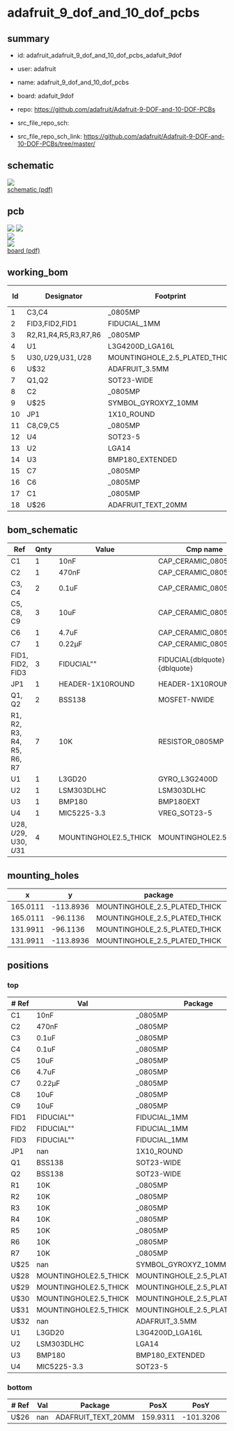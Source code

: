 # adafruit_9_dof_and_10_dof_pcbs
 
## summary 
* id: adafruit_adafruit_9_dof_and_10_dof_pcbs_adafuit_9dof
* user: adafruit
* name: adafruit_9_dof_and_10_dof_pcbs
* board: adafuit_9dof
* repo: https://github.com/adafruit/Adafruit-9-DOF-and-10-DOF-PCBs



* src_file_repo_sch: 
* src_file_repo_sch_link: https://github.com/adafruit/Adafruit-9-DOF-and-10-DOF-PCBs/tree/master/

## schematic  
![](working_schematic_600.png)  
[schematic (pdf)](working_schematic.pdf)  

## pcb  
![](working_3d_600.png) 
![](working_3d_front_600.png)  
![](working_3d_back_600.png)  
![](working_600.png)  
[board (pdf)](working.pdf)  

## working_bom
| Id | Designator | Footprint | Quantity | Designation | Supplier and ref |  | None | 
| --- | --- | --- | --- | --- | --- | --- | --- | 
| 1 | C3,C4 | _0805MP | 2 | 0.1uF |  |  | [''] | 
| 2 | FID3,FID2,FID1 | FIDUCIAL_1MM | 3 | FIDUCIAL" |  |  | [''] | 
| 3 | R2,R1,R4,R5,R3,R7,R6 | _0805MP | 7 | 10K |  |  | [''] | 
| 4 | U1 | L3G4200D_LGA16L | 1 | L3GD20 |  |  | [''] | 
| 5 | U$30,U$29,U$31,U$28 | MOUNTINGHOLE_2.5_PLATED_THICK | 4 | MOUNTINGHOLE2.5_THICK |  |  | [''] | 
| 6 | U$32 | ADAFRUIT_3.5MM | 1 |  |  |  | [''] | 
| 7 | Q1,Q2 | SOT23-WIDE | 2 | BSS138 |  |  | [''] | 
| 8 | C2 | _0805MP | 1 | 470nF |  |  | [''] | 
| 9 | U$25 | SYMBOL_GYROXYZ_10MM | 1 |  |  |  | [''] | 
| 10 | JP1 | 1X10_ROUND | 1 |  |  |  | [''] | 
| 11 | C8,C9,C5 | _0805MP | 3 | 10uF |  |  | [''] | 
| 12 | U4 | SOT23-5 | 1 | MIC5225-3.3 |  |  | [''] | 
| 13 | U2 | LGA14 | 1 | LSM303DLHC |  |  | [''] | 
| 14 | U3 | BMP180_EXTENDED | 1 | BMP180 |  |  | [''] | 
| 15 | C7 | _0805MP | 1 | 0.22µF |  |  | [''] | 
| 16 | C6 | _0805MP | 1 | 4.7uF |  |  | [''] | 
| 17 | C1 | _0805MP | 1 | 10nF |  |  | [''] | 
| 18 | U$26 | ADAFRUIT_TEXT_20MM | 1 |  |  |  | [''] | 


## bom_schematic
| Ref | Qnty | Value | Cmp name | Footprint | Description | Vendor | DNP | 
| --- | --- | --- | --- | --- | --- | --- | --- | 
| C1 | 1 | 10nF | CAP_CERAMIC_0805MP | working:_0805MP |  |  |  | 
| C2 | 1 | 470nF | CAP_CERAMIC_0805MP | working:_0805MP |  |  |  | 
| C3, C4 | 2 | 0.1uF | CAP_CERAMIC_0805MP | working:_0805MP |  |  |  | 
| C5, C8, C9 | 3 | 10uF | CAP_CERAMIC_0805MP | working:_0805MP |  |  |  | 
| C6 | 1 | 4.7uF | CAP_CERAMIC_0805MP | working:_0805MP |  |  |  | 
| C7 | 1 | 0.22µF | CAP_CERAMIC_0805MP | working:_0805MP |  |  |  | 
| FID1, FID2, FID3 | 3 | FIDUCIAL"" | FIDUCIAL{dblquote}{dblquote} | working:FIDUCIAL_1MM |  |  |  | 
| JP1 | 1 | HEADER-1X10ROUND | HEADER-1X10ROUND | working:1X10_ROUND |  |  |  | 
| Q1, Q2 | 2 | BSS138 | MOSFET-NWIDE | working:SOT23-WIDE |  |  |  | 
| R1, R2, R3, R4, R5, R6, R7 | 7 | 10K | RESISTOR_0805MP | working:_0805MP |  |  |  | 
| U1 | 1 | L3GD20 | GYRO_L3G2400D | working:L3G4200D_LGA16L |  |  |  | 
| U2 | 1 | LSM303DLHC | LSM303DLHC | working:LGA14 |  |  |  | 
| U3 | 1 | BMP180 | BMP180EXT | working:BMP180_EXTENDED |  |  |  | 
| U4 | 1 | MIC5225-3.3 | VREG_SOT23-5 | working:SOT23-5 |  |  |  | 
| U$28, U$29, U$30, U$31 | 4 | MOUNTINGHOLE2.5_THICK | MOUNTINGHOLE2.5_THICK | working:MOUNTINGHOLE_2.5_PLATED_THICK |  |  |  | 


## mounting_holes
| x | y | package | value | ref | size | 
| --- | --- | --- | --- | --- | --- | 
| 165.0111 | -113.8936 | MOUNTINGHOLE_2.5_PLATED_THICK | MOUNTINGHOLE2.5_THICK | U$28 | m3 | 
| 165.0111 | -96.1136 | MOUNTINGHOLE_2.5_PLATED_THICK | MOUNTINGHOLE2.5_THICK | U$29 | m3 | 
| 131.9911 | -96.1136 | MOUNTINGHOLE_2.5_PLATED_THICK | MOUNTINGHOLE2.5_THICK | U$30 | m3 | 
| 131.9911 | -113.8936 | MOUNTINGHOLE_2.5_PLATED_THICK | MOUNTINGHOLE2.5_THICK | U$31 | m3 | 


## positions
### top
| # Ref | Val | Package | PosX | PosY | Rot | Side | 
| --- | --- | --- | --- | --- | --- | --- | 
| C1 | 10nF | _0805MP | 144.3391 | -98.5606 | -90.0 | top | 
| C2 | 470nF | _0805MP | 142.5391 | -98.5606 | -90.0 | top | 
| C3 | 0.1uF | _0805MP | 139.5391 | -99.5606 | 180.0 | top | 
| C4 | 0.1uF | _0805MP | 154.3391 | -110.0606 | -90.0 | top | 
| C5 | 10uF | _0805MP | 159.5391 | -101.7606 | 180.0 | top | 
| C6 | 4.7uF | _0805MP | 154.3391 | -101.1606 | 180.0 | top | 
| C7 | 0.22µF | _0805MP | 160.6391 | -109.5606 | 90.0 | top | 
| C8 | 10uF | _0805MP | 142.0391 | -109.8606 | -90.0 | top | 
| C9 | 10uF | _0805MP | 136.5391 | -109.4606 | 90.0 | top | 
| FID1 | FIDUCIAL"" | FIDUCIAL_1MM | 162.1391 | -94.6876 | 0.0 | top | 
| FID2 | FIDUCIAL"" | FIDUCIAL_1MM | 135.0391 | -115.3606 | 0.0 | top | 
| FID3 | FIDUCIAL"" | FIDUCIAL_1MM | 148.3741 | -94.7166 | 0.0 | top | 
| JP1 | nan | 1X10_ROUND | 148.5011 | -113.8936 | 0.0 | top | 
| Q1 | BSS138 | SOT23-WIDE | 149.7851 | -104.5606 | 0.0 | top | 
| Q2 | BSS138 | SOT23-WIDE | 146.0391 | -104.5606 | 0.0 | top | 
| R1 | 10K | _0805MP | 136.4391 | -104.5606 | -90.0 | top | 
| R2 | 10K | _0805MP | 136.4391 | -99.2606 | 90.0 | top | 
| R3 | 10K | _0805MP | 139.5391 | -97.5606 | 0.0 | top | 
| R4 | 10K | _0805MP | 145.0391 | -109.5606 | 90.0 | top | 
| R5 | 10K | _0805MP | 147.0391 | -109.5606 | 90.0 | top | 
| R6 | 10K | _0805MP | 150.0391 | -101.5606 | 180.0 | top | 
| R7 | 10K | _0805MP | 146.0391 | -101.5606 | 0.0 | top | 
| U$25 | nan | SYMBOL_GYROXYZ_10MM | 151.4391 | -97.8606 | 0.0 | top | 
| U$28 | MOUNTINGHOLE2.5_THICK | MOUNTINGHOLE_2.5_PLATED_THICK | 165.0111 | -113.8936 | 0.0 | top | 
| U$29 | MOUNTINGHOLE2.5_THICK | MOUNTINGHOLE_2.5_PLATED_THICK | 165.0111 | -96.1136 | 0.0 | top | 
| U$30 | MOUNTINGHOLE2.5_THICK | MOUNTINGHOLE_2.5_PLATED_THICK | 131.9911 | -96.1136 | 0.0 | top | 
| U$31 | MOUNTINGHOLE2.5_THICK | MOUNTINGHOLE_2.5_PLATED_THICK | 131.9911 | -113.8936 | 0.0 | top | 
| U$32 | nan | ADAFRUIT_3.5MM | 150.0391 | -100.0606 | 90.0 | top | 
| U1 | L3GD20 | L3G4200D_LGA16L | 141.0391 | -104.0606 | 0.0 | top | 
| U2 | LSM303DLHC | LGA14 | 157.9121 | -105.5606 | 0.0 | top | 
| U3 | BMP180 | BMP180_EXTENDED | 150.5391 | -109.1606 | 180.0 | top | 
| U4 | MIC5225-3.3 | SOT23-5 | 139.2391 | -109.7606 | 180.0 | top | 

### bottom
| # Ref | Val | Package | PosX | PosY | Rot | Side | 
| --- | --- | --- | --- | --- | --- | --- | 
| U$26 | nan | ADAFRUIT_TEXT_20MM | 159.9311 | -101.3206 | 180.0 | bottom | 

